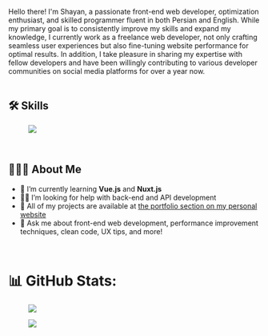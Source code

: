 Hello there! I'm Shayan, a passionate front-end web developer, optimization enthusiast, and skilled programmer fluent in both Persian and English. While my primary goal is to consistently improve my skills and expand my knowledge, I currently work as a freelance web developer, not only crafting seamless user experiences but also fine-tuning website performance for optimal results. In addition, I take pleasure in sharing my expertise with fellow developers and have been willingly contributing to various developer communities on social media platforms for over a year now.
<br /><br />

## 🛠️ Skills
<figure>
  <img src="https://skillicons.dev/icons?perline=18&i=xd,md,vscode,git,github,netlify,vite,html,css,sass,bootstrap,tailwind,js,jquery,alpinejs,astro,vue" />
</figure>
<br />

## 👨🏻‍💻 About Me
<ul>
  <li>🌱 I’m currently learning <b>Vue.js</b> and <b>Nuxt.js</b></li>
  <li>🤝🏼 I’m looking for help with back-end and API development</li>
  <li>📁 All of my projects are available at <a href="https://shayan-zamani.me/#portfolio">the portfolio section on my personal website</a></li>
  <li>💬 Ask me about front-end web development, performance improvement techniques, clean code, UX tips, and more!</li>
</ul>
<br />

# 📊 GitHub Stats:
<figure>
  <img src="https://github-readme-stats.vercel.app/api?username=ShayanTheNerd&theme=dark&hide_border=false&include_all_commits=true&count_private=true" />
</figure>
<figure>
  <img src="https://github-readme-streak-stats.herokuapp.com/?user=ShayanTheNerd&theme=dark&hide_border=false" />
</figure>
